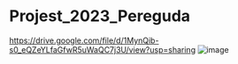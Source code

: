# Projest_2023_Pereguda
https://drive.google.com/file/d/1MynQib-s0_eQZeYLfaGfwR5uWaQC7j3U/view?usp=sharing
![image](https://github.com/2privet2/Projest_2023_Pereguda/assets/144613140/8c0c47bd-7c61-4c45-a05e-8e932848ac3d)
